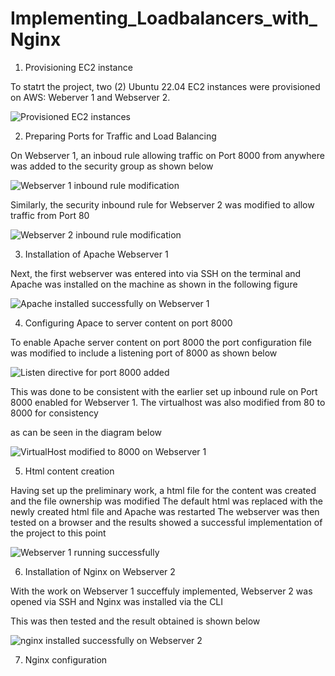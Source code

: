 # Implementing_Loadbalancers_with_Nginx

1. Provisioning EC2 instance

To statrt the project, two (2) Ubuntu 22.04 EC2 instances were provisioned on AWS: Weberver 1 and Webserver 2.

![Provisioned EC2 instances](https://github.com/oghare01/Implementing_Loadbalancers_with_Nginx/assets/141191975/4f9971a6-d44e-40e3-84a2-e592b63dcd94)

2. Preparing Ports for Traffic and Load Balancing

On Webserver 1, an inboud rule allowing traffic on Port 8000 from anywhere was added to the security group as shown below

![Webserver 1 inbound rule modification](https://github.com/oghare01/Implementing_Loadbalancers_with_Nginx/assets/141191975/c18089cd-1c74-4364-8058-310854ac3236)

Similarly, the security inbound rule for Webserver 2 was modified to allow traffic from Port 80

![Webserver 2 inbound rule modification](https://github.com/oghare01/Implementing_Loadbalancers_with_Nginx/assets/141191975/19a1ff90-1ad4-4d3e-9900-1bfd68eeb80a)

3. Installation of Apache Webserver 1

Next, the first webserver was entered into via SSH on the terminal and Apache was installed on the machine as shown in the following figure

![Apache installed successfully on Webserver 1](https://github.com/oghare01/Implementing_Loadbalancers_with_Nginx/assets/141191975/4ce10004-706f-47e7-b507-1a495a86e8e1)


4. Configuring Apace to server content on port 8000

To enable Apache server content on port 8000 the port configuration file was modified to include a listening port of 8000 as shown below

![Listen directive for port 8000 added](https://github.com/oghare01/Implementing_Loadbalancers_with_Nginx/assets/141191975/6577a2aa-7bb6-4ad9-af14-50a1369fd01d)

This was done to be consistent with the earlier set up inbound rule on Port 8000 enabled for Webserver 1. The virtualhost was also modified from 80 to 8000 for consistency

as can be seen in the diagram below

![VirtualHost modified to 8000 on Webserver 1](https://github.com/oghare01/Implementing_Loadbalancers_with_Nginx/assets/141191975/5254565f-aa4f-46e0-82ec-371a03babc02)


5. Html content creation

Having set up the preliminary work, a html file for the content was created and the file ownership was modified 
The default html was replaced with the newly created html file and Apache was restarted 
The webserver was then tested on a browser and the results showed a successful implementation of the project to this point 

![Webserver 1 running successfully ](https://github.com/oghare01/Implementing_Loadbalancers_with_Nginx/assets/141191975/489c36e1-a90a-4ba2-b3ae-099eb6676e56)

6. Installation of Nginx on Webserver 2

With the work on Webserver 1 succeffuly implemented, Webserver 2 was opened via SSH and Nginx was installed via the CLI 

This was then tested and the result obtained is shown below 

![nginx installed successfully on Webserver 2](https://github.com/oghare01/Implementing_Loadbalancers_with_Nginx/assets/141191975/774eca05-0791-4d53-b4c9-a7eab6501815)

7. Nginx configuration

